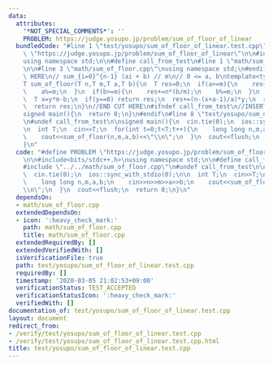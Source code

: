 ```yaml
---
data:
  attributes:
    '*NOT_SPECIAL_COMMENTS*': ''
    PROBLEM: https://judge.yosupo.jp/problem/sum_of_floor_of_linear
  bundledCode: "#line 1 \"test/yosupo/sum_of_floor_of_linear.test.cpp\"\n#define PROBLEM\
    \ \"https://judge.yosupo.jp/problem/sum_of_floor_of_linear\"\n\n#include<bits/stdc++.h>\n\
    using namespace std;\n\n#define call_from_test\n#line 1 \"math/sum_of_floor.cpp\"\
    \n\n#line 3 \"math/sum_of_floor.cpp\"\nusing namespace std;\n#endif\n//BEGIN CUT\
    \ HERE\n// sum_{i=0}^{n-1} (ai + b) // m\n// 0 <= a, b\ntemplate<typename T>\n\
    T sum_of_floor(T n,T m,T a,T b){\n  T res=0;\n  if(a>=m){\n    res+=(n-1)*n*(a/m)/2;\n\
    \    a%=m;\n  }\n  if(b>=m){\n    res+=n*(b/m);\n    b%=m;\n  }\n  T y=(a*n+b)/m;\n\
    \  T x=y*m-b;\n  if(y==0) return res;\n  res+=(n-(x+a-1)/a)*y;\n  res+=sum_of_floor(y,a,m,(a-x%a)%a);\n\
    \  return res;\n}\n//END CUT HERE\n#ifndef call_from_test\n//INSERT ABOVE HERE\n\
    signed main(){\n  return 0;\n}\n#endif\n#line 8 \"test/yosupo/sum_of_floor_of_linear.test.cpp\"\
    \n#undef call_from_test\n\nsigned main(){\n  cin.tie(0);\n  ios::sync_with_stdio(0);\n\
    \n  int T;\n  cin>>T;\n  for(int t=0;t<T;t++){\n    long long n,m,a,b;\n    cin>>n>>m>>a>>b;\n\
    \    cout<<sum_of_floor(n,m,a,b)<<\"\\n\";\n  }\n  cout<<flush;\n  return 0;\n\
    }\n"
  code: "#define PROBLEM \"https://judge.yosupo.jp/problem/sum_of_floor_of_linear\"\
    \n\n#include<bits/stdc++.h>\nusing namespace std;\n\n#define call_from_test\n\
    #include \"../../math/sum_of_floor.cpp\"\n#undef call_from_test\n\nsigned main(){\n\
    \  cin.tie(0);\n  ios::sync_with_stdio(0);\n\n  int T;\n  cin>>T;\n  for(int t=0;t<T;t++){\n\
    \    long long n,m,a,b;\n    cin>>n>>m>>a>>b;\n    cout<<sum_of_floor(n,m,a,b)<<\"\
    \\n\";\n  }\n  cout<<flush;\n  return 0;\n}\n"
  dependsOn:
  - math/sum_of_floor.cpp
  extendedDependsOn:
  - icon: ':heavy_check_mark:'
    path: math/sum_of_floor.cpp
    title: math/sum_of_floor.cpp
  extendedRequiredBy: []
  extendedVerifiedWith: []
  isVerificationFile: true
  path: test/yosupo/sum_of_floor_of_linear.test.cpp
  requiredBy: []
  timestamp: '2020-03-05 21:02:53+09:00'
  verificationStatus: TEST_ACCEPTED
  verificationStatusIcon: ':heavy_check_mark:'
  verifiedWith: []
documentation_of: test/yosupo/sum_of_floor_of_linear.test.cpp
layout: document
redirect_from:
- /verify/test/yosupo/sum_of_floor_of_linear.test.cpp
- /verify/test/yosupo/sum_of_floor_of_linear.test.cpp.html
title: test/yosupo/sum_of_floor_of_linear.test.cpp
---
```

